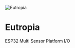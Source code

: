 ![Eutropia](https://user-images.githubusercontent.com/104283546/164954573-7f3e9123-8814-4765-9205-acdbbc47fc08.jpg)

# Eutropia
ESP32 Multi Sensor Platform I/O
